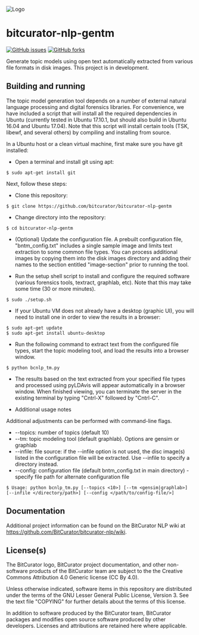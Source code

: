 ![Logo](https://wiki.bitcurator.net/downloads/BitCurator-400px.png)

# bitcurator-nlp-gentm

[![GitHub issues](https://img.shields.io/github/issues/bitcurator/bitcurator-nlp-gentm.svg)](https://github.com/bitcurator/bitcurator-nlp-gentm/issues)
[![GitHub forks](https://img.shields.io/github/forks/bitcurator/bitcurator-nlp-gentm.svg)](https://github.com/bitcurator/bitcurator-nlp-gentm/network)

Generate topic models using open text automatically extracted from various file formats in disk images. This project is in development.

## Building and running

The topic model generation tool depends on a number of external natural language processing and digital forensics libraries. For convenience, we have included a script that will install all the required dependencies in Ubuntu (currently tested in Ubuntu 17.10.1, but should also build in Ubuntu 16.04 and Ubuntu 17.04). Note that this script will install certain tools (TSK, libewf, and several others) by compiling and installing from source.

In a Ubuntu host or a clean virtual machine, first make sure you have git installed: 

* Open a terminal and install git using apt:
```shell
$ sudo apt-get install git
```

Next, follow these steps:

* Clone this repository:
```shell
$ git clone https://github.com/bitcurator/bitcurator-nlp-gentm
```

* Change directory into the repository:
```shell
$ cd bitcurator-nlp-gentm
```

* (Optional) Update the configuration file.
A prebuilt configuration file, "bntm_config.txt" includes a single sample image and limits text extraction to some common file types. You can process additional images by copying them into the disk images directory and adding their names to the section entitled "image-section" prior to running the tool.

* Run the setup shell script to install and configure the required software (various forensics tools, textract, graphlab, etc). Note that this may take some time (30 or more minutes).
```shell
$ sudo ./setup.sh
```

* If your Ubuntu VM does not already have a desktop (graphic UI), you will need to install one in order to view the results in a browser:

```shell
$ sudo apt-get update
$ sudo apt-get install ubuntu-desktop
```

* Run the following command to extract text from the configured file types, start the topic modeling tool, and load the results into a browser window.
```shell
$ python bcnlp_tm.py
```

* The results based on the text extracted from your specified file types and processed using pyLDAvis will appear automatically in a browser window. When finished viewing, you can terminate the server in the existing terminal by typing "Cntrl-X" followed by "Cntrl-C".

* Additional usage notes

Additional adjustments can be performed with command-line flags.
* --topics: number of topics (default 10)
* --tm: topic modeling tool (default graphlab). Options are gensim or graphlab
* --infile: file source: if the --infile option is not used, the disc image(s) listed in the configuration 
file will be extracted. Use --infile to specify a directory instead.
* --config: configuration file (default bntm_config.txt in main directory) - specify file path for alternate configuration file

```shell
$ Usage: python bcnlp_tm.py [--topics <10>] [--tm <gensim|graphlab>] [--infile </directory/path>] [--config </path/to/config-file/>] 
```

## Documentation

Additional project information can be found on the BitCurator NLP wiki at https://github.com/BitCurator/bitcurator-nlp/wiki.

## License(s)

The BitCurator logo, BitCurator project documentation, and other non-software products of the BitCurator team are subject to the the Creative Commons Attribution 4.0 Generic license (CC By 4.0).

Unless otherwise indicated, software items in this repository are distributed under the terms of the GNU Lesser General Public License, Version 3. See the text file "COPYING" for further details about the terms of this license.

In addition to software produced by the BitCurator team, BitCurator packages and modifies open source software produced by other developers. Licenses and attributions are retained here where applicable.

